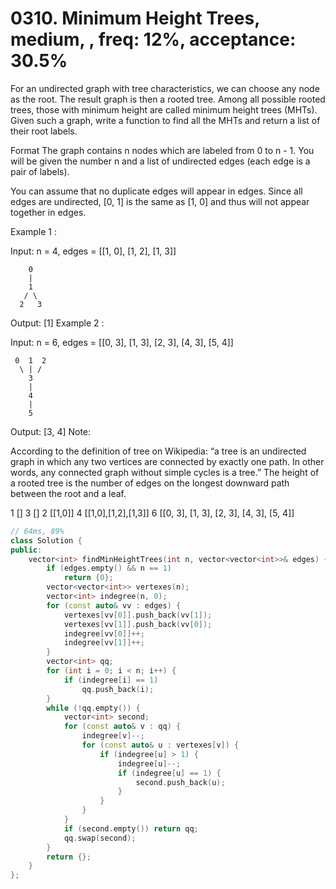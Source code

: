# 0310. Minimum Height Trees, medium, , freq: 12%, acceptance: 30.5%

For an undirected graph with tree characteristics, we can choose any node as the root. The result graph is then a rooted tree. Among all possible rooted trees, those with minimum height are called minimum height trees (MHTs). Given such a graph, write a function to find all the MHTs and return a list of their root labels.

Format
The graph contains n nodes which are labeled from 0 to n - 1. You will be given the number n and a list of undirected edges (each edge is a pair of labels).

You can assume that no duplicate edges will appear in edges. Since all edges are undirected, [0, 1] is the same as [1, 0] and thus will not appear together in edges.

Example 1 :

Input: n = 4, edges = [[1, 0], [1, 2], [1, 3]]

        0
        |
        1
       / \
      2   3 

Output: [1]
Example 2 :

Input: n = 6, edges = [[0, 3], [1, 3], [2, 3], [4, 3], [5, 4]]

     0  1  2
      \ | /
        3
        |
        4
        |
        5 

Output: [3, 4]
Note:

According to the definition of tree on Wikipedia: “a tree is an undirected graph in which any two vertices are connected by exactly one path. In other words, any connected graph without simple cycles is a tree.”
The height of a rooted tree is the number of edges on the longest downward path between the root and a leaf.

1
[]
3
[]
2
[[1,0]]
4
[[1,0],[1,2],[1,3]]
6
[[0, 3], [1, 3], [2, 3], [4, 3], [5, 4]]
```c++
// 64ms, 89%
class Solution {
public:
    vector<int> findMinHeightTrees(int n, vector<vector<int>>& edges) {
        if (edges.empty() && n == 1)
            return {0};
        vector<vector<int>> vertexes(n);
        vector<int> indegree(n, 0);
        for (const auto& vv : edges) {
            vertexes[vv[0]].push_back(vv[1]);
            vertexes[vv[1]].push_back(vv[0]);
            indegree[vv[0]]++;
            indegree[vv[1]]++;
        }
        vector<int> qq;
        for (int i = 0; i < n; i++) {
            if (indegree[i] == 1)
                qq.push_back(i);
        }
        while (!qq.empty()) {
            vector<int> second;
            for (const auto& v : qq) {
                indegree[v]--;
                for (const auto& u : vertexes[v]) {
                    if (indegree[u] > 1) {
                        indegree[u]--;
                        if (indegree[u] == 1) {
                            second.push_back(u);
                        }
                    }
                }
            }
            if (second.empty()) return qq;
            qq.swap(second);
        }
        return {};
    }
};
```
